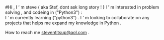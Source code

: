    #Hi , I ’ m steve ( aka Stef, dont ask long story ! )
 I ’ m interested in problem solving , and codeing in ("Python3") :  
 I ’ m currently learning  ("python3") .
 I ’ m looking to collaborate on any projects that helps me expand my knowledge in Python .
 
 How to reach me steventitsup@aol.com .
 
 

